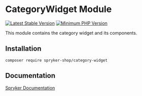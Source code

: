 # CategoryWidget Module
[![Latest Stable Version](https://poser.pugx.org/spryker-shop/category-widget/v/stable.svg)](https://packagist.org/packages/spryker-shop/category-widget)
[![Minimum PHP Version](https://img.shields.io/badge/php-%3E%3D%208.2-8892BF.svg)](https://php.net/)

This module contains the category widget and its components.

## Installation

```
composer require spryker-shop/category-widget
```

## Documentation

[Spryker Documentation](https://docs.spryker.com)
